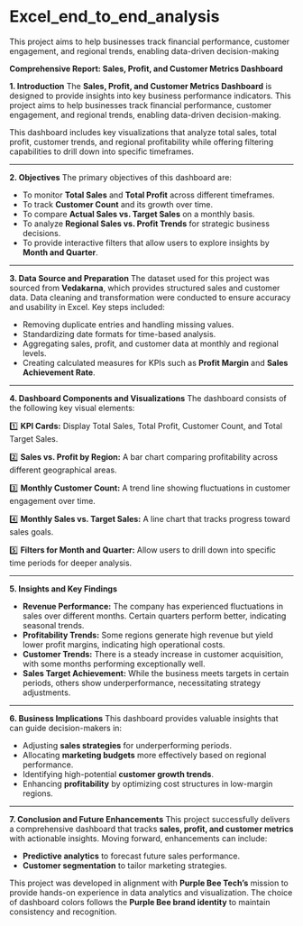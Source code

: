 # Excel_end_to_end_analysis
 This project aims to help businesses track financial performance, customer engagement, and regional trends, enabling data-driven decision-making

**Comprehensive Report: Sales, Profit, and Customer Metrics Dashboard**

**1. Introduction**
The **Sales, Profit, and Customer Metrics Dashboard** is designed to provide insights into key business performance indicators. This project aims to help businesses track financial performance, customer engagement, and regional trends, enabling data-driven decision-making.

This dashboard includes key visualizations that analyze total sales, total profit, customer trends, and regional profitability while offering filtering capabilities to drill down into specific timeframes.

---

**2. Objectives**
The primary objectives of this dashboard are:
- To monitor **Total Sales** and **Total Profit** across different timeframes.
- To track **Customer Count** and its growth over time.
- To compare **Actual Sales vs. Target Sales** on a monthly basis.
- To analyze **Regional Sales vs. Profit Trends** for strategic business decisions.
- To provide interactive filters that allow users to explore insights by **Month and Quarter**.

---

**3. Data Source and Preparation**
The dataset used for this project was sourced from **Vedakarna**, which provides structured sales and customer data. Data cleaning and transformation were conducted to ensure accuracy and usability in Excel. Key steps included:
- Removing duplicate entries and handling missing values.
- Standardizing date formats for time-based analysis.
- Aggregating sales, profit, and customer data at monthly and regional levels.
- Creating calculated measures for KPIs such as **Profit Margin** and **Sales Achievement Rate**.

---

**4. Dashboard Components and Visualizations**
The dashboard consists of the following key visual elements:

1️⃣ **KPI Cards:** Display Total Sales, Total Profit, Customer Count, and Total Target Sales.

2️⃣ **Sales vs. Profit by Region:** A bar chart comparing profitability across different geographical areas.

3️⃣ **Monthly Customer Count:** A trend line showing fluctuations in customer engagement over time.

4️⃣ **Monthly Sales vs. Target Sales:** A line chart that tracks progress toward sales goals.

5️⃣ **Filters for Month and Quarter:** Allow users to drill down into specific time periods for deeper analysis.

---

**5. Insights and Key Findings**
- **Revenue Performance:** The company has experienced fluctuations in sales over different months. Certain quarters perform better, indicating seasonal trends.
- **Profitability Trends:** Some regions generate high revenue but yield lower profit margins, indicating high operational costs.
- **Customer Trends:** There is a steady increase in customer acquisition, with some months performing exceptionally well.
- **Sales Target Achievement:** While the business meets targets in certain periods, others show underperformance, necessitating strategy adjustments.

---

**6. Business Implications**
This dashboard provides valuable insights that can guide decision-makers in:
- Adjusting **sales strategies** for underperforming periods.
- Allocating **marketing budgets** more effectively based on regional performance.
- Identifying high-potential **customer growth trends**.
- Enhancing **profitability** by optimizing cost structures in low-margin regions.

---

**7. Conclusion and Future Enhancements**
This project successfully delivers a comprehensive dashboard that tracks **sales, profit, and customer metrics** with actionable insights. Moving forward, enhancements can include:
- **Predictive analytics** to forecast future sales performance.
- **Customer segmentation** to tailor marketing strategies.

This project was developed in alignment with **Purple Bee Tech’s** mission to provide hands-on experience in data analytics and visualization. The choice of dashboard colors follows the **Purple Bee brand identity** to maintain consistency and recognition.


